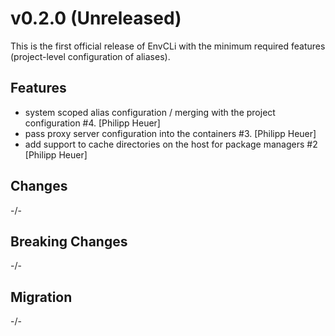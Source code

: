 # v0.2.0 (Unreleased)

This is the first official release of EnvCLi with the minimum required features (project-level configuration of aliases).

## Features

* system scoped alias configuration / merging with the project configuration #4. [Philipp Heuer]
* pass proxy server configuration into the containers #3. [Philipp Heuer]
* add support to cache directories on the host for package managers #2 [Philipp Heuer]

## Changes

-/-

## Breaking Changes

-/-

## Migration

-/-
